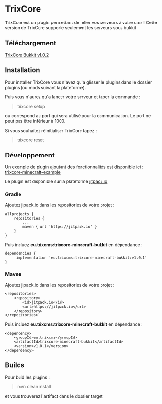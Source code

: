 # TrixCore
TrixCore est un plugin permettant de relier vos serveurs à votre cms ! Cette version de TrixCore supporte seulement les serveurs sous bukkit

## Téléchargement

[TrixCore Bukkit v1.0.2](https://github.com/TrixCMS-V-2/trixcore-minecraft-bukkit/releases/download/v1.0.2/trixcore-bukkit-1.0.2.jar)

## Installation

Pour installer TrixCore vous n'avez qu'a glisser le plugins dans le dossier plugins (ou mods suivant la plateforme). 

Puis vous n'aurez qu'a lancer votre serveur et taper la commande :

> trixcore setup <port>

ou <port> correspond au port qui sera utilisé pour la communication. Le port ne peut pas être inférieur à 1000.

Si vous souhaitez réinitialiser TrixCore tapez :

> trixcore reset 

## Développement

Un exemple de plugin ajoutant des fonctionnalités est disponible ici : 
[trixcore-minecraft-example](https://github.com/TrixCMS-V-2/trixcore-minecraft-example)

Le plugin est disponible sur la plateforme [jitpack.io](https://jitpack.io/#eu.trixcms/trixcore-minecraft-bukkit)

### Gradle

Ajoutez jipack.io dans les repositories de votre projet :

```
allprojects {
	repositories {
		...
		maven { url 'https://jitpack.io' }
	}
}
```

Puis incluez **eu.trixcms:trixcore-minecraft-bukkit** en dépendance :

```
dependencies {
     implementation 'eu.trixcms:trixcore-minecraft-bukkit:v1.0.1'
}
```

### Maven

Ajoutez jipack.io dans les repositories de votre projet :

```
<repositories>
	<repository>
		<id>jitpack.io</id>
		<url>https://jitpack.io</url>
	</repository>
</repositories>
```

Puis incluez **eu.trixcms:trixcore-minecraft-bukkit** en dépendance :

```
<dependency>
	<groupId>eu.trixcms</groupId>
	<artifactId>trixcore-minecraft-bukkit</artifactId>
	<version>v1.0.1</version>
</dependency>
```

## Builds

Pour buid les plugins :

> mvn clean install

et vous trouverez l'artifact dans le dossier target
